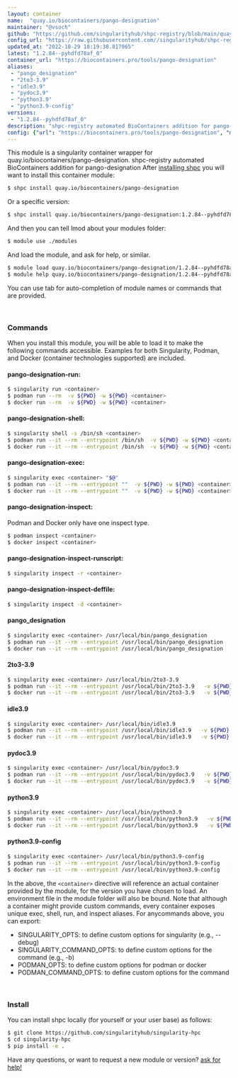 ```yaml
---
layout: container
name:  "quay.io/biocontainers/pango-designation"
maintainer: "@vsoch"
github: "https://github.com/singularityhub/shpc-registry/blob/main/quay.io/biocontainers/pango-designation/container.yaml"
config_url: "https://raw.githubusercontent.com//singularityhub/shpc-registry/main/quay.io/biocontainers/pango-designation/container.yaml"
updated_at: "2022-10-29 18:19:38.817065"
latest: "1.2.84--pyhdfd78af_0"
container_url: "https://biocontainers.pro/tools/pango-designation"
aliases:
 - "pango_designation"
 - "2to3-3.9"
 - "idle3.9"
 - "pydoc3.9"
 - "python3.9"
 - "python3.9-config"
versions:
 - "1.2.84--pyhdfd78af_0"
description: "shpc-registry automated BioContainers addition for pango-designation"
config: {"url": "https://biocontainers.pro/tools/pango-designation", "maintainer": "@vsoch", "description": "shpc-registry automated BioContainers addition for pango-designation", "latest": {"1.2.84--pyhdfd78af_0": "sha256:e115d7bd9b116fd046f6759d3e70a2d83202257da737072547f8d4c3102af35a"}, "tags": {"1.2.84--pyhdfd78af_0": "sha256:e115d7bd9b116fd046f6759d3e70a2d83202257da737072547f8d4c3102af35a"}, "docker": "quay.io/biocontainers/pango-designation", "aliases": {"pango_designation": "/usr/local/bin/pango_designation", "2to3-3.9": "/usr/local/bin/2to3-3.9", "idle3.9": "/usr/local/bin/idle3.9", "pydoc3.9": "/usr/local/bin/pydoc3.9", "python3.9": "/usr/local/bin/python3.9", "python3.9-config": "/usr/local/bin/python3.9-config"}}
---
```


This module is a singularity container wrapper for quay.io/biocontainers/pango-designation.
shpc-registry automated BioContainers addition for pango-designation
After [installing shpc](#install) you will want to install this container module:


```bash
$ shpc install quay.io/biocontainers/pango-designation
```

Or a specific version:

```bash
$ shpc install quay.io/biocontainers/pango-designation:1.2.84--pyhdfd78af_0
```

And then you can tell lmod about your modules folder:

```bash
$ module use ./modules
```

And load the module, and ask for help, or similar.

```bash
$ module load quay.io/biocontainers/pango-designation/1.2.84--pyhdfd78af_0
$ module help quay.io/biocontainers/pango-designation/1.2.84--pyhdfd78af_0
```

You can use tab for auto-completion of module names or commands that are provided.

<br>

### Commands

When you install this module, you will be able to load it to make the following commands accessible.
Examples for both Singularity, Podman, and Docker (container technologies supported) are included.

#### pango-designation-run:

```bash
$ singularity run <container>
$ podman run --rm  -v ${PWD} -w ${PWD} <container>
$ docker run --rm  -v ${PWD} -w ${PWD} <container>
```

#### pango-designation-shell:

```bash
$ singularity shell -s /bin/sh <container>
$ podman run --it --rm --entrypoint /bin/sh  -v ${PWD} -w ${PWD} <container>
$ docker run --it --rm --entrypoint /bin/sh  -v ${PWD} -w ${PWD} <container>
```

#### pango-designation-exec:

```bash
$ singularity exec <container> "$@"
$ podman run --it --rm --entrypoint ""  -v ${PWD} -w ${PWD} <container> "$@"
$ docker run --it --rm --entrypoint ""  -v ${PWD} -w ${PWD} <container> "$@"
```

#### pango-designation-inspect:

Podman and Docker only have one inspect type.

```bash
$ podman inspect <container>
$ docker inspect <container>
```

#### pango-designation-inspect-runscript:

```bash
$ singularity inspect -r <container>
```

#### pango-designation-inspect-deffile:

```bash
$ singularity inspect -d <container>
```


#### pango_designation

```bash
$ singularity exec <container> /usr/local/bin/pango_designation
$ podman run --it --rm --entrypoint /usr/local/bin/pango_designation   -v ${PWD} -w ${PWD} <container> -c " $@"
$ docker run --it --rm --entrypoint /usr/local/bin/pango_designation   -v ${PWD} -w ${PWD} <container> -c " $@"
```


#### 2to3-3.9

```bash
$ singularity exec <container> /usr/local/bin/2to3-3.9
$ podman run --it --rm --entrypoint /usr/local/bin/2to3-3.9   -v ${PWD} -w ${PWD} <container> -c " $@"
$ docker run --it --rm --entrypoint /usr/local/bin/2to3-3.9   -v ${PWD} -w ${PWD} <container> -c " $@"
```


#### idle3.9

```bash
$ singularity exec <container> /usr/local/bin/idle3.9
$ podman run --it --rm --entrypoint /usr/local/bin/idle3.9   -v ${PWD} -w ${PWD} <container> -c " $@"
$ docker run --it --rm --entrypoint /usr/local/bin/idle3.9   -v ${PWD} -w ${PWD} <container> -c " $@"
```


#### pydoc3.9

```bash
$ singularity exec <container> /usr/local/bin/pydoc3.9
$ podman run --it --rm --entrypoint /usr/local/bin/pydoc3.9   -v ${PWD} -w ${PWD} <container> -c " $@"
$ docker run --it --rm --entrypoint /usr/local/bin/pydoc3.9   -v ${PWD} -w ${PWD} <container> -c " $@"
```


#### python3.9

```bash
$ singularity exec <container> /usr/local/bin/python3.9
$ podman run --it --rm --entrypoint /usr/local/bin/python3.9   -v ${PWD} -w ${PWD} <container> -c " $@"
$ docker run --it --rm --entrypoint /usr/local/bin/python3.9   -v ${PWD} -w ${PWD} <container> -c " $@"
```


#### python3.9-config

```bash
$ singularity exec <container> /usr/local/bin/python3.9-config
$ podman run --it --rm --entrypoint /usr/local/bin/python3.9-config   -v ${PWD} -w ${PWD} <container> -c " $@"
$ docker run --it --rm --entrypoint /usr/local/bin/python3.9-config   -v ${PWD} -w ${PWD} <container> -c " $@"
```



In the above, the `<container>` directive will reference an actual container provided
by the module, for the version you have chosen to load. An environment file in the
module folder will also be bound. Note that although a container
might provide custom commands, every container exposes unique exec, shell, run, and
inspect aliases. For anycommands above, you can export:

 - SINGULARITY_OPTS: to define custom options for singularity (e.g., --debug)
 - SINGULARITY_COMMAND_OPTS: to define custom options for the command (e.g., -b)
 - PODMAN_OPTS: to define custom options for podman or docker
 - PODMAN_COMMAND_OPTS: to define custom options for the command

<br>

### Install

You can install shpc locally (for yourself or your user base) as follows:

```bash
$ git clone https://github.com/singularityhub/singularity-hpc
$ cd singularity-hpc
$ pip install -e .
```

Have any questions, or want to request a new module or version? [ask for help!](https://github.com/singularityhub/singularity-hpc/issues)